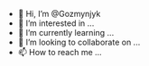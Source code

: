 - 👋 Hi, I’m @Gozmynjyk
- 👀 I’m interested in ...
- 🌱 I’m currently learning ...
- 💞️ I’m looking to collaborate on ...
- 📫 How to reach me ...

<!---
Gozmynjyk/Gozmynjyk is a ✨ special ✨ repository because its `README.md` (this file) appears on your GitHub profile.
You can click the Preview link to take a look at your changes.
--->
